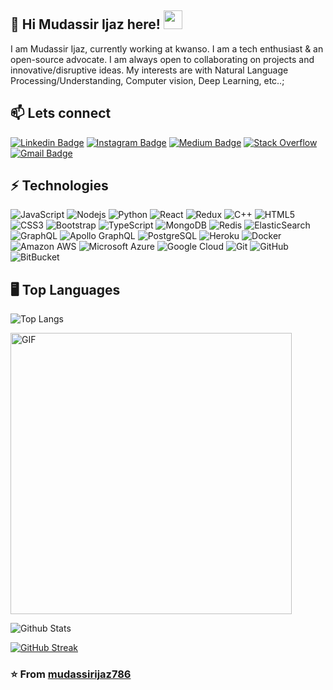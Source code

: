 ## 💬 Hi Mudassir Ijaz here! <img src="https://raw.githubusercontent.com/aemmadi/aemmadi/master/wave.gif" width="30px">

I am Mudassir Ijaz, currently working at kwanso. I am a tech enthusiast & an open-source advocate. I am always open to collaborating on projects and innovative/disruptive ideas. My interests are with Natural Language Processing/Understanding, Computer vision, Deep Learning, etc..;

## 📫 Lets connect

[![Linkedin Badge](https://img.shields.io/badge/-mudassir-blue?style=flat-square&logo=Linkedin&logoColor=white&link=https://www.linkedin.com/in/mudassirijaz786/)](https://www.linkedin.com/in/mudassirijaz786/)
[![Instagram Badge](https://img.shields.io/badge/-mudassir-purple?style=flat-square&logo=instagram&logoColor=white&link=https://instagram.com/mudassirijaz786/)](https://instagram.com/mudassirijaz786)
[![Medium Badge](https://img.shields.io/badge/-@mudassir-03a57a?style=flat-square&labelColor=000000&logo=Medium&link=https://medium.com/@aemmadi/)](https://medium.com/@mudassirijaz786)
[![Stack Overflow](https://img.shields.io/badge/-mudassir-09a23a?style=flat-square&logo=stack-overflow&logoColor=white&link=https://stackoverflow.com/users/8076263/mudassirijaz786)](https://stackoverflow.com/users/8076263/mudassirijaz786)
[![Gmail Badge](https://img.shields.io/badge/-mudassir-c14438?style=flat-square&logo=Gmail&logoColor=white&link=mailto:ijazmudassir786@gmail.com)](mailto:ijazmudassir786@gmail.com)

## ⚡ Technologies

![JavaScript](https://img.shields.io/badge/-JavaScript-black?style=flat-square&logo=javascript)
![Nodejs](https://img.shields.io/badge/-Nodejs-black?style=flat-square&logo=Node.js)
![Python](https://img.shields.io/badge/-Python-black?style=flat-square&logo=Python)
![React](https://img.shields.io/badge/-React-black?style=flat-square&logo=react)
![Redux](https://img.shields.io/badge/-Redux-E34A86?style=flat-square&logo=redux)
![C++](https://img.shields.io/badge/-C++-00599C?style=flat-square&logo=c)
![HTML5](https://img.shields.io/badge/-HTML5-E34F26?style=flat-square&logo=html5&logoColor=white)
![CSS3](https://img.shields.io/badge/-CSS3-1572B6?style=flat-square&logo=css3)
![Bootstrap](https://img.shields.io/badge/-Bootstrap-563D7C?style=flat-square&logo=bootstrap)
![TypeScript](https://img.shields.io/badge/-TypeScript-007ACC?style=flat-square&logo=typescript)
![MongoDB](https://img.shields.io/badge/-MongoDB-black?style=flat-square&logo=mongodb)
![Redis](https://img.shields.io/badge/-Redis-black?style=flat-square&logo=Redis)
![ElasticSearch](https://img.shields.io/badge/-ElasticSearch-005571?style=flat-square&logo=elasticsearch)
![GraphQL](https://img.shields.io/badge/-GraphQL-E10098?style=flat-square&logo=graphql)
![Apollo GraphQL](https://img.shields.io/badge/-Apollo%20GraphQL-311C87?style=flat-square&logo=apollo-graphql)
![PostgreSQL](https://img.shields.io/badge/-PostgreSQL-336791?style=flat-square&logo=postgresql)
![Heroku](https://img.shields.io/badge/-Heroku-430098?style=flat-square&logo=heroku)
![Docker](https://img.shields.io/badge/-Docker-black?style=flat-square&logo=docker)
![Amazon AWS](https://img.shields.io/badge/Amazon%20AWS-232F3E?style=flat-square&logo=amazon-aws)
![Microsoft Azure](https://img.shields.io/badge/Microsoft%20Azure-232F7E?style=flat-square&logo=microsoft-azure)
![Google Cloud](https://img.shields.io/badge/Google%20Cloud-black?style=flat-square&logo=google-cloud)
![Git](https://img.shields.io/badge/-Git-black?style=flat-square&logo=git)
![GitHub](https://img.shields.io/badge/-GitHub-181717?style=flat-square&logo=github)
![BitBucket](https://img.shields.io/badge/-BitBucket-darkblue?style=flat-square&logo=bitbucket)

## 🖥️ Top Languages
![Top Langs](https://github-readme-stats.vercel.app/api/top-langs/?username=mudassirijaz786&hide=TeX&layout=compact)

<img width="450px" alt="GIF" src="https://miro.medium.com/max/480/0*tWkX7jycteZn1qbC.gif" />

![Github Stats](https://github-readme-stats.vercel.app/api?username=mudassirijaz786&count_private=true&show_icons=true&include_all_commits=true)

[![GitHub Streak](https://github-readme-streak-stats.herokuapp.com/?user=mudassirijaz786)](https://github.com/mudassirijaz786/github-readme-streak-stats)

### ⭐️ From [mudassirijaz786](https://github.com/mudassirijaz786)
